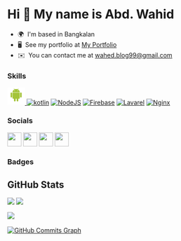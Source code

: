 Hi 👋 My name is Abd. Wahid
===========================

* 🌍  I'm based in Bangkalan
* 🖥️  See my portfolio at [My Portfolio](http://wahidabd.github.io)
* ✉️  You can contact me at [wahed.blog99@gmail.com](mailto:wahed.blog99@gmail.com)

### Skills

<p align="left">
<a href="https://developer.android.com" target="_blank"> <img src="https://raw.githubusercontent.com/devicons/devicon/master/icons/android/android-original-wordmark.svg" alt="android" width="40" height="40"/> </a>
<a href="https://kotlinlang.org" target="_blank"> <img src="https://www.vectorlogo.zone/logos/kotlinlang/kotlinlang-icon.svg" alt="kotlin" width="40" height="40"/></a> 
<a href="https://nodejs.org/en/" target="_blank" rel="noreferrer"><img src="https://raw.githubusercontent.com/danielcranney/readme-generator/main/public/icons/skills/nodejs-colored.svg" width="36" height="36" alt="NodeJS" /></a>
<a href="https://firebase.google.com/" target="_blank" rel="noreferrer"><img src="https://raw.githubusercontent.com/danielcranney/readme-generator/main/public/icons/skills/firebase-colored.svg" width="36" height="36" alt="Firebase" /></a>
<a href="https://laravel.com/" target="_blank" rel="noreferrer"><img src="https://raw.githubusercontent.com/danielcranney/readme-generator/main/public/icons/skills/laravel-colored.svg" width="36" height="36" alt="Lavarel" /></a>
<a href="https://www.nginx.com/" target="_blank" rel="noreferrer"><img src="https://www.vectorlogo.zone/logos/nginx/nginx-icon.svg" width="36" height="36" alt="Nginx" /></a>
</p>


### Socials

<p align="left">
<a href="https://www.github.com/wahidabd" target="_blank" rel="noreferrer"><img src="https://raw.githubusercontent.com/danielcranney/readme-generator/main/public/icons/socials/github.svg" width="32" height="32" /></a> 
<a href="http://www.instagram.com/wahid.abd_" target="_blank" rel="noreferrer"><img src="https://raw.githubusercontent.com/danielcranney/readme-generator/main/public/icons/socials/instagram.svg" width="32" height="32" /></a> 
<a href="https://www.linkedin.com/in/wahidadb" target="_blank" rel="noreferrer"><img src="https://raw.githubusercontent.com/danielcranney/readme-generator/main/public/icons/socials/linkedin.svg" width="32" height="32" /></a>
<a href="https://www.facebook.com/wahidabd99" target="_blank" rel="noreferrer"><img src="https://raw.githubusercontent.com/danielcranney/readme-generator/main/public/icons/socials/facebook.svg" width="32" height="32" /></a>
</p>

### Badges

## GitHub Stats
<p align="start">
    <img src="https://github-readme-stats.vercel.app/api?username=wahidabd&line_height=27&count_private=true&hide_border=true&show_icons=true&theme=tokyonight">
    <img src="https://github-readme-stats.vercel.app/api/top-langs/?username=wahidabd&hide_border=true&hide=css,php,blade,html,java&theme=tokyonight&langs_count=3" />
</p>

<a href="http://www.github.com/wahidabd"><img src="https://github-readme-streak-stats.herokuapp.com/?user=wahidabd&stroke=ffffff&background=1c1917&ring=0891b2&fire=0891b2&currStreakNum=ffffff&currStreakLabel=0891b2&sideNums=ffffff&sideLabels=ffffff&dates=ffffff&hide_border=true" /></a>

<a href="http://www.github.com/wahidabd"><img src="https://activity-graph.herokuapp.com/graph?username=wahidabd&bg_color=1c1917&color=ffffff&line=0891b2&point=ffffff&area_color=1c1917&area=true&hide_border=true&custom_title=GitHub%20Commits%20Graph" alt="GitHub Commits Graph" /></a>
